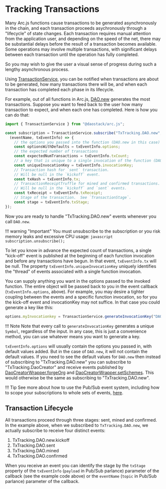# Tracking Transactions

Many Arc.js functions cause transactions to be generated asynchronously in the chain, and each transaction proceeds asychronously through a "lifecycle" of state changes.  Each transaction requires manual attention from the application user, and depending on the speed of the net, there may be substantial delays before the result of a transaction becomes available.  Some operations may involve multiple transactions, with significant delays between each transaction until the operation has fully completed.

So you may wish to give the user a visual sense of progress during such a lengthy asynchronous process.

Using [TransactionService](api/classes/TransactionService), you can be notified when transactions are about to be generated, how many transactions there will be, and when each transaction has completed each phase in its lifecycle.

For example, out of all functions in Arc.js, [DAO.new](api/classes/DAO#new) generates the most transactions.  Suppose you want to feed back to the user how many transaction to expect, and when each one has completed.  Here is how you can do that:

```javascript
import { TransactionService } from "@daostack/arc.js";

const subscription = TransactionService.subscribe("TxTracking.DAO.new", 
  (eventName, txEventInfo) => {
    // the options you passed into the function (DAO.new in this case)
    const optionsWithDefaults = txEventInfo.options;
    // the expected number of transactions
    const expectedNumTransactions = txEventInfo.txCount;
    // a key that is unique to a single invocation of the function (DAO.new in this case)
    const uniqueInvocationKey = txEventInfo.invocationKey;
    // Transaction hash for `sent` transaction.
    // Will be null in the `kickoff` event.
    const txHash = txEventInfo.tx;
    // TransactionReceiptTruffle for mined and confirmed transactions.
    // Will be null in the `kickoff` and `sent` events.
    const txReceipt = txEventInfo.txReceipt;
    // Stage of the transaction.  See `TransactionStage`.
    const stage = txEventInfo.txStage;
});
```

Now you are ready to handle "TxTracking.DAO.new" events whenever you call `DAO.new`.

!!! warning "Important"
    You must unsubscribe to the subscription or you risk memory leaks and excessive CPU usage:
    ```javascript
    subscription.unsubscribe();
    ```

To let you know in advance the expected count of transactions, a single "kick-off" event is published at the beginning of each function invocation and before any transactions have begun.  In that event, `txEventInfo.tx` will be null.  The property `txEventInfo.uniqueInvocationKey` uniquely identifies the "thread" of events associated with a single function invocation.

You can supply anything you want in the options passed to the invoked function.  The entire object will be passed back to you in the event callback (`txEventInfo.options`, above). For example, you may desire a tighter coupling between the events and a specific function invocation, so for you the kick-off event and invocationKey may not suffice.  In that case you could generate a key like this:

```javascript
options.myInvocationkey = TransactionService.generateInvocationKey("DAO.new");
```

!!! Note
    Note that every call to `generateInvocationKey` generates a unique `Symbol`, regardless of the input. In any case, this is just a convenience method, you can use whatever means you want to generate a key.  

`txEventInfo.options` will usually contain the options you passed in, with default values added.  But in the case of `DAO.new`, it will not contain the default values.  If you need to see the default values for `DAO.new` then instead of subscribing to "TxTracking.DAO.new" you can subscribe to "TxTracking.DaoCreator" and receive events published by  [DaoCreatorWrapper.forgeOrg](api/classes/DaoCreatorWrapper#forgeOrg) and [DaoCreatorWrapper.setSchemes](api/classes/DaoCreatorWrapper#setSchemes).  This would otherwise be the same as subscribing to "TxTracking.DAO.new".

!!! Tip
    See more about how to use the Pub/Sub event system, including how to scope your subscriptions to whole sets of events, [here](/Events/#pubsub-events).

## Transaction Lifecycle
All transactions proceed through three stages:  sent, mined and confirmed.  In the example above, when we subscribed to `TxTracking.DAO.new`, we actually subscribe to receive four distinct events: 

1. TxTracking.DAO.new.kickoff
2. TxTracking.DAO.sent
3. TxTracking.DAO.mined
4. TxTracking.DAO.confirmed

When you receive an event you can identify the stage by the `txStage` property of the `txEventInfo` (`payload` in Pub/Sub parlance) parameter of the callback (see the example code above) or the `eventName` (`topic` in Pub/Sub parlance) parameter of the callback.
